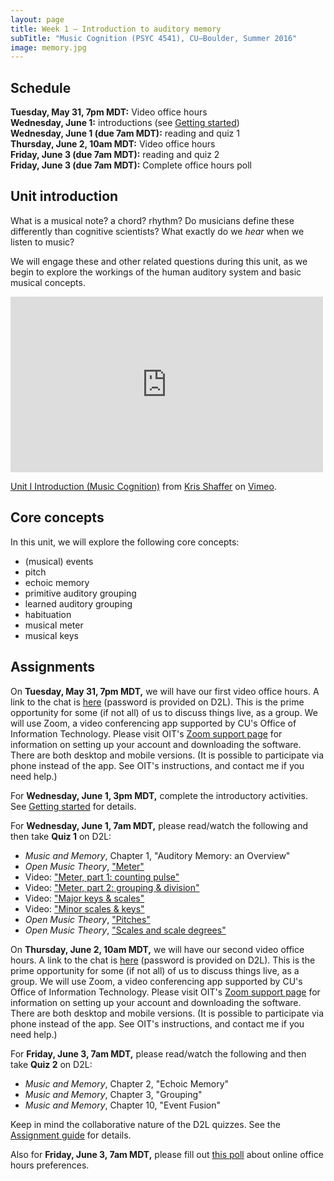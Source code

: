```yaml
---
layout: page
title: Week 1 – Introduction to auditory memory
subTitle: "Music Cognition (PSYC 4541), CU–Boulder, Summer 2016"
image: memory.jpg
---
```


## Schedule

**Tuesday, May 31, 7pm MDT:** Video office hours  
**Wednesday, June 1:** introductions (see [Getting started](/introductions/))  
**Wednesday, June 1 (due 7am MDT):** reading and quiz 1  
**Thursday, June 2, 10am MDT:** Video office hours  
**Friday, June 3 (due 7am MDT):** reading and quiz 2  
**Friday, June 3 (due 7am MDT):** Complete office hours poll

## Unit introduction

What is a musical note? a chord? rhythm? Do musicians define these differently than cognitive scientists? What exactly do we *hear* when we listen to music?

We will engage these and other related questions during this unit, as we begin to explore the workings of the human auditory system and basic musical concepts.

<div class="center-video">
<iframe src="https://player.vimeo.com/video/127963043" width="500" height="281" frameborder="0" webkitallowfullscreen mozallowfullscreen allowfullscreen></iframe> <p><a href="https://vimeo.com/127963043">Unit I Introduction (Music Cognition)</a> from <a href="https://vimeo.com/user11692346">Kris Shaffer</a> on <a href="https://vimeo.com">Vimeo</a>.</p></div>

## Core concepts

In this unit, we will explore the following core concepts:

- (musical) events  
- pitch  
- echoic memory  
- primitive auditory grouping  
- learned auditory grouping  
- habituation  
- musical meter  
- musical keys  

## Assignments

On **Tuesday, May 31, 7pm MDT,** we will have our first video office hours. A link to the chat is [here](https://cuboulder.zoom.us/j/744475203) (password is provided on D2L). This is the prime opportunity for some (if not all) of us to discuss things live, as a group. We will use Zoom, a video conferencing app supported by CU's Office of Information Technology. Please visit OIT's [Zoom support page](http://www.colorado.edu/oit/services/conferencing-services/web-conferencing-zoom) for information on setting up your account and downloading the software. There are both desktop and mobile versions. (It is possible to participate via phone instead of the app. See OIT's instructions, and contact me if you need help.)

For **Wednesday, June 1, 3pm MDT,** complete the introductory activities. See [Getting started](/introductions/) for details.

For **Wednesday, June 1, 7am MDT,** please read/watch the following and then take **Quiz 1** on D2L:

- *Music and Memory*, Chapter 1, "Auditory Memory: an Overview"  
- *Open Music Theory*, ["Meter"](http://openmusictheory.com/meter.html)  
- Video: ["Meter, part 1: counting pulse"](https://vimeo.com/127952221)  
- Video: ["Meter, part 2: grouping & division"](https://vimeo.com/127955738)  
- Video: ["Major keys & scales"](https://vimeo.com/94802632)  
- Video: ["Minor scales & keys"](https://vimeo.com/94803688)  
- *Open Music Theory*, ["Pitches"](http://openmusictheory.com/pitches.html)  
- *Open Music Theory*, ["Scales and scale degrees"](http://openmusictheory.com/scales.html)  

On **Thursday, June 2, 10am MDT,** we will have our second video office hours. A link to the chat is [here](https://cuboulder.zoom.us/j/725227798) (password is provided on D2L). This is the prime opportunity for some (if not all) of us to discuss things live, as a group. We will use Zoom, a video conferencing app supported by CU's Office of Information Technology. Please visit OIT's [Zoom support page](http://www.colorado.edu/oit/services/conferencing-services/web-conferencing-zoom) for information on setting up your account and downloading the software. There are both desktop and mobile versions. (It is possible to participate via phone instead of the app. See OIT's instructions, and contact me if you need help.)

For **Friday, June 3, 7am MDT,** please read/watch the following and then take **Quiz 2** on D2L:

- *Music and Memory*, Chapter 2, "Echoic Memory"  
- *Music and Memory*, Chapter 3, "Grouping"  
- *Music and Memory*, Chapter 10, "Event Fusion"  

Keep in mind the collaborative nature of the D2L quizzes. See the [Assignment guide](/assessments/) for details.

Also for **Friday, June 3, 7am MDT,** please fill out [this poll](https://docs.google.com/forms/d/1pgczkgZn-vb0eEIlOGIRKS8PFADFqh4HFe5w486B12o/viewform?usp=send_form) about online office hours preferences.

